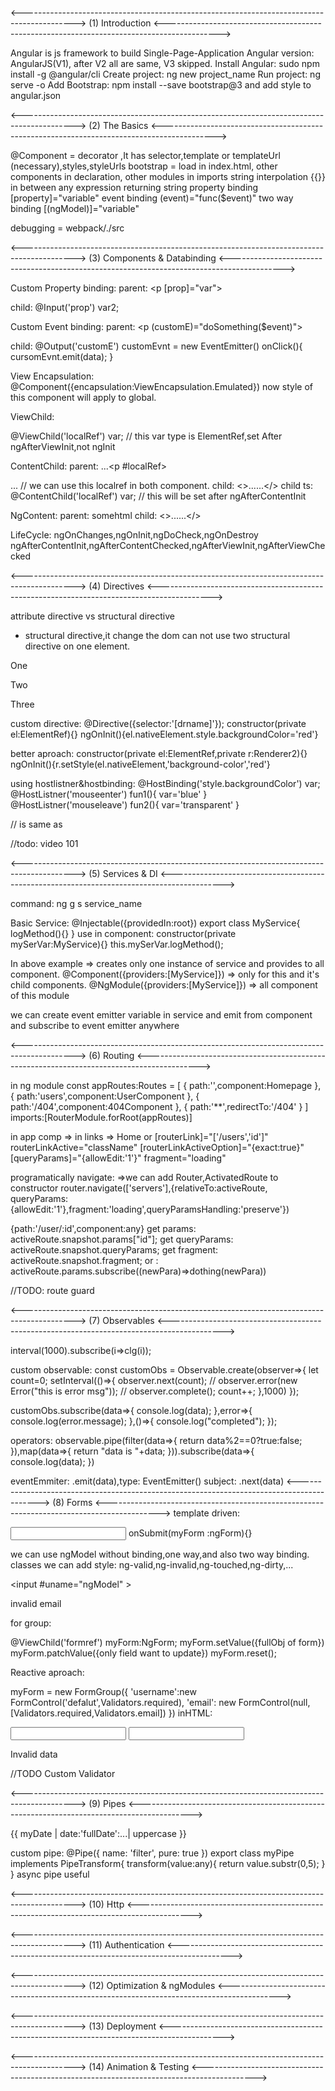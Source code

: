 <------------------------------------------------------------------------------------------->
(1) Introduction
<------------------------------------------------------------------------------------------->

Angular is js framework to build Single-Page-Application
Angular version: AngularJS(V1), after V2 all are same, V3 skipped.
Install Angular: sudo npm install -g @angular/cli
Create project: ng new project_name
Run project: ng serve -o
Add Bootstrap: npm install --save bootstrap@3 and add style to angular.json


<------------------------------------------------------------------------------------------->
(2) The Basics
<------------------------------------------------------------------------------------------->

@Component = decorator ,It has selector,template or templateUrl (necessary),styles,styleUrls
bootstrap = load in index.html, other components in declaration, other modules in imports
string interpolation {{}} in between any expression returning string
property binding [property]="variable"
event binding (event)="func($event)"
two way binding [(ngModel)]="variable"

<p *ngIf="true; else localRef"></p>
<ng-template #localRef></ng-template>

<p *ngFor="let item of array;let i= index">

<p [ngStyle]="{backgroundColor:'red'}">
<p [ngClass]="{className:expresion}"

debugging = webpack/./src

<------------------------------------------------------------------------------------------->
(3) Components & Databinding
<------------------------------------------------------------------------------------------->

Custom Property binding:
parent: <p [prop]="var"></p>
child: @Input('prop') var2;

Custom Event binding:
parent: <p (customE)="doSomething($event)"></p>
child:
@Output('customE') customEvnt = new EventEmitter<type>() 
onClick(){
  cursomEvnt.emit(data);
}

View Encapsulation:
@Component({encapsulation:ViewEncapsulation.Emulated})
now style of this component will apply to global.

ViewChild:
<p #localRef></p>
@ViewChild('localRef') var;  // this var type is ElementRef,set After ngAfterViewInit,not ngInit

ContentChild:
parent: <app-child>...<p #localRef></p>...</app-child>   // we can use this localref in both component.
child: <>...<ng-content></ng-content>...</>
child ts: @ContentChild('localRef') var;     // this will be set after ngAfterContentInit

NgContent:
parent: <app-component>somehtml</app-component>
child: <>...<ng-content></ng-content>...</>

LifeCycle:
ngOnChanges,ngOnInit,ngDoCheck,ngOnDestroy
ngAfterContentInit,ngAfterContentChecked,ngAfterViewInit,ngAfterViewChecked


<------------------------------------------------------------------------------------------->
(4) Directives
<------------------------------------------------------------------------------------------->

attribute directive vs structural directive
* structural directive,it change the dom
can not use two structural directive on one element.

<p [ngSwith]='value'>
 <p *ngSwitchCase="1">One</p>
 <p *ngSwitchCase="2">Two</p>
 <p *ngSwitchCase="3">Three</p>
</p>

custom directive:
@Directive({selector:'[drname]'});
constructor(private el:ElementRef){}
ngOnInit(){el.nativeElement.style.backgroundColor='red'}

better aproach:
constructor(private el:ElementRef,private r:Renderer2){}
ngOnInit(){r.setStyle(el.nativeElement,'background-color','red'}

using hostlistner&hostbinding:
@HostBinding('style.backgroundColor') var;
@HostListner('mouseenter') fun1(){ var='blue' }
@HostListner('mouseleave') fun2(){ var='transparent' }

<p *ngIf="var"></p>   // is same as
<ng-template [ngIf]="var"></ng-template>

//todo: video 101

<------------------------------------------------------------------------------------------->
(5) Services & DI
<------------------------------------------------------------------------------------------->


command: ng g s service_name

Basic Service:
@Injectable({providedIn:root})
export class MyService{
  logMethod(){}
}
use in component:
constructor(private mySerVar:MyService){}
this.mySerVar.logMethod();

In above example => creates only one instance of service and provides to all component.
@Component({providers:[MyService]})  => only for this and it's child components.
@NgModule({providers:[MyService]})  => all component of this module

we can create event emitter variable in service and emit from component and subscribe to event emitter anywhere

<------------------------------------------------------------------------------------------->
(6) Routing
<------------------------------------------------------------------------------------------->

in ng module
const appRoutes:Routes = [
  { path:'',component:Homepage },
  { path:'users',component:UserComponent },
  { path:'/404',component:404Component },
  { path:'**',redirectTo:'/404' }
]
imports:[RouterModule.forRoot(appRoutes)]

in app comp =>  <router-outlet></router-outlet>
in links => <a routerLink="/">Home</a> or [routerLink]="['/users','id']"
routerLinkActive="className" 
[routerLinkActiveOption]="{exact:true}"
[queryParams]="{allowEdit:'1'}"
fragment="loading"

programatically navigate:
=>we can add Router,ActivatedRoute to constructor
router.navigate(['servers'],{relativeTo:activeRoute,
    queryParams:{allowEdit:'1'},fragment:'loading',queryParamsHandling:'preserve'})

{path:'/user/:id',component:any}
get params: activeRoute.snapshot.params["id"];
get queryParams: activeRoute.snapshot.queryParams;
get fragment: activeRoute.snapshot.fragment;
or : activeRoute.params.subscribe((newPara)=>dothing(newPara))

//TODO: route guard

<------------------------------------------------------------------------------------------->
(7) Observables
<------------------------------------------------------------------------------------------->

interval(1000).subscribe(i=>clg(i));

custom observable:
const customObs = Observable.create(observer=>{
  let count=0;
  setInterval(()=>{
    observer.next(count);
    // observer.error(new Error("this is error msg"));
    // observer.complete();
    count++;
  },1000)
});

customObs.subscribe(data=>{
  console.log(data);
},error=>{
  console.log(error.message);
},()=>{
  console.log("completed");
});

operators:
observable.pipe(filter(data=>{
  return data%2==0?true:false;
}),map(data=>{
  return "data is "+data;
})).subscribe(data=>{
  console.log(data);
})

eventEmmiter: .emit(data),type: EventEmitter()
subject:  .next(data)
<------------------------------------------------------------------------------------------->
(8) Forms
<------------------------------------------------------------------------------------------->
template driven:
<form (ngSubmit)="onSubmit(f)" #f="ngForm" >
<input name="email" ngModel email >
onSubmit(myForm :ngForm){}

we can use ngModel without binding,one way,and also two way binding.
classes we can add style: ng-valid,ng-invalid,ng-touched,ng-dirty,...

<input #uname="ngModel" >
<p *ngIf="uname.invalid && uname.touched" >invalid email</p>
for group: <div #mygroup="ngModelGroup" ></div>

@ViewChild('formref') myForm:NgForm;
myForm.setValue({fullObj of form})
myForm.patchValue({only field want to update})
myForm.reset();

Reactive aproach:

myForm = new FormGroup({
  'username':new FormControl('defalut',Validators.required),
  'email': new FormControl(null,[Validators.required,Validators.email])
})
inHTML:
<form [formGroup]="myForm" (ngSubmit)="onSubmit()">
<input formControlName="username" >
<input formControlName="email" >
<p *ngIf="myForm.get('username').invalid">Invalid data</p>

//TODO Custom Validator

<------------------------------------------------------------------------------------------->
(9) Pipes
<------------------------------------------------------------------------------------------->

{{ myDate | date:'fullDate':...| uppercase }}

custom pipe:
@Pipe({
 name: 'filter',
 pure: true
})
export class myPipe implements PipeTransform{
 transform(value:any){
  return value.substr(0,5);
 }
}
async pipe useful

<------------------------------------------------------------------------------------------->
(10) Http
<------------------------------------------------------------------------------------------->


<------------------------------------------------------------------------------------------->
(11) Authentication
<------------------------------------------------------------------------------------------->


<------------------------------------------------------------------------------------------->
(12) Optimization & ngModules
<------------------------------------------------------------------------------------------->


<------------------------------------------------------------------------------------------->
(13) Deployment
<------------------------------------------------------------------------------------------->


<------------------------------------------------------------------------------------------->
(14) Animation & Testing
<------------------------------------------------------------------------------------------->

